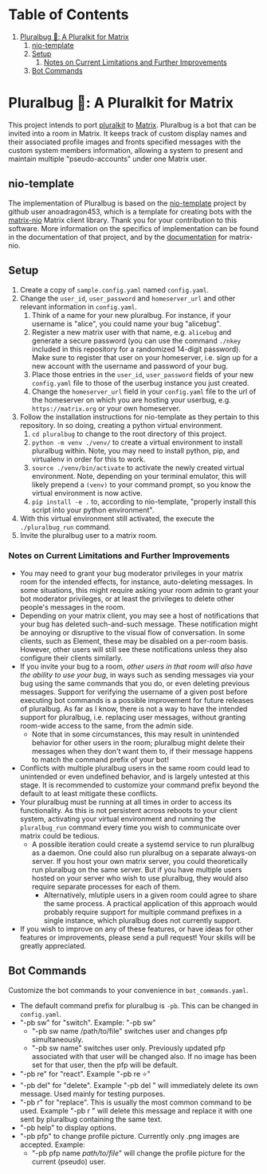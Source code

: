 
# Table of Contents

1.  [Pluralbug 🐞: A Pluralkit for Matrix](#org384c162)
    1.  [nio-template](#org1b6894e)
    2.  [Setup](#org511c90d)
        1.  [Notes on Current Limitations and Further Improvements](#org54d5870)
    3.  [Bot Commands](#org406e84f)


<a id="org384c162"></a>

# Pluralbug 🐞: A Pluralkit for Matrix

This project intends to port [pluralkit](https://pluralkit.me/) to [Matrix](https://matrix.org/). Pluralbug is a bot that can be invited into a room in Matrix. It keeps track of custom display names and their associated profile images and fronts specified messages with the custom system members information, allowing a system to present and maintain multiple "pseudo-accounts" under one Matrix user.


<a id="org1b6894e"></a>

## nio-template

The implementation of Pluralbug is based on the [nio-template](https://github.com/anoadragon453/nio-template) project by github user anoadragon453, which is a template for creating bots with the [matrix-nio](https://github.com/poljar/matrix-nio) Matrix client library. Thank you for your contribution to this software. More information on the specifics of implementation can be found in the documentation of that project, and by the [documentation](https://matrix-nio.readthedocs.io/en/latest/#api-documentation) for matrix-nio.


<a id="org511c90d"></a>

## Setup

1.  Create a copy of `sample.config.yaml` named `config.yaml`.
2.  Change the `user_id`, `user_password` and `homeserver_url` and other relevant information in `config.yaml`.
    1.  Think of a name for your new pluralbug. For instance, if your username is "alice", you could name your bug "alicebug".
    2.  Register a new matrix user with that name, e.g. `alicebug` and generate a secure password (you can use the command `./nkey` included in this repository for a randomized 14-digit password). Make sure to register that user on your homeserver, i.e. sign up for a new account with the username and password of your bug.
    3.  Place those entries in the `user_id`, `user_password` fields of your new `config.yaml` file to those of the userbug instance you just created.
    4.  Change the `homeserver_url` field in your `config.yaml` file to the url of the homeserver on which you are hosting your userbug, e.g. `https://matrix.org` or your own homeserver.
3.  Follow the installation instructions for nio-template as they pertain to this repository. In so doing, creating a python virtual environment.
    1.  `cd pluralbug` to change to the root directory of this project.
    2.  `python -m venv ./venv/` to create a virtual environment to install pluralbug within.
        Note, you may need to install python, pip, and virtualenv in order for this to work.
    3.  `source ./venv/bin/activate` to activate the newly created virtual environment.
        Note, depending on your terminal emulator, this will likely prepend a `(venv)` to your command prompt, so you know the virtual environment is now active.
    4.  `pip install -e .` to, according to nio-template, "properly install this script into your python environment".
4.  With this virtual environment still activated, the execute the `./pluralbug_run` command.
5.  Invite the pluralbug user to a matrix room.


<a id="org54d5870"></a>

### Notes on Current Limitations and Further Improvements

-   You may need to grant your bug moderator privileges in your matrix room for the intended effects, for instance, auto-deleting messages. In some situations, this might require asking your room admin to grant your bot moderator privileges, or at least the privileges to delete other people's messages in the room.
-   Depending on your matrix client, you may see a host of notifications that your bug has deleted such-and-such message. These notification might be annoying or disruptive to the visual flow of conversation. In some clients, such as Element, these may be disabled on a per-room basis. However, other users will still see these notifications unless they also configure their clients similarly.
-   If you invite your bug to a room, *other users in that room will also have the ability to use your bug*, in ways such as sending messages via your bug using the same commands that you do, or even deleting previous messages. Support for verifying the username of a given post before executing bot commands is a possible improvement for future releases of pluralbug. As far as I know, there is not a way to have the intended support for pluralbug, i.e. replacing user messages, without granting room-wide access to the same, from the admin side.
    -   Note that in some circumstances, this may result in unintended behavior for other users in the room; pluralbug might delete their messages when they don't want them to, if their message happens to match the command prefix of your bot!
-   Conflicts with multiple pluralbug users in the same room could lead to unintended or even undefined behavior, and is largely untested at this stage. It is recommended to customize your command prefix beyond the default to at least mitigate these conflicts.
-   Your pluralbug must be running at all times in order to access its functionality. As this is not persistent across reboots to your client system, activating your virtual environment and running the `pluralbug_run` command every time you wish to communicate over matrix could be tedious.
    -   A possible iteration could create a systemd service to run pluralbug as a daemon. One could also run pluralbug on a separate always-on server. If you host your own matrix server, you could theoretically run pluralbug on the same server. But if you have multiple users hosted on your server who wish to use pluralbug, they would also require separate processes for each of them.
        -   Alternatively, mlutiple users in a given room could agree to share the same process. A practical application of this approach would probably require support for multiple command prefixes in a single instance, which pluralbug does not currently support.
-   If you wish to improve on any of these features, or have ideas for other features or improvements, please send a pull request! Your skills will be greatly appreciated.


<a id="org406e84f"></a>

## Bot Commands

Customize the bot commands to your convenience in `bot_commands.yaml`.

-   The default command prefix for pluralbug is `-pb`. This can be changed in `config.yaml`.
-   "-pb sw" for "switch". Example: "-pb sw"
    -   "-pb sw name /path/to/file" switches user and changes pfp simultaneously.
    -   "-pb sw name" switches user only. Previously updated pfp associated with that user will be changed also. If no image has been set for that user, then the pfp will be default.
-   "-pb re" for "react". Example "-pb re ⭐"
-   "-pb del" for "delete". Example "-pb del <message>" will immediately delete its own message. Used mainly for testing purposes.
-   "-pb r" for "replace". This is usually the most common command to be used. Example "-pb r <message>" will delete this message and replace it with one sent by pluralbug containing the same text.
-   "-pb help" to display options.
-   "-pb pfp" to change profile picture. Currently only .png images are accepted. Example:
    -   "-pb pfp name *path/to/file*" will change the profile picture for the current (pseudo) user.

